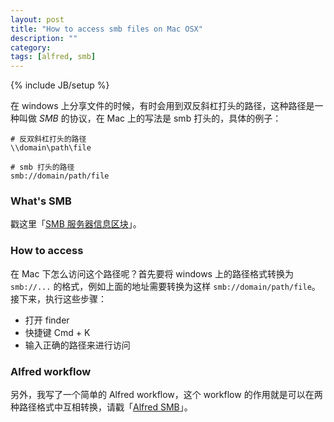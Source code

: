 ```yaml
---
layout: post
title: "How to access smb files on Mac OSX"
description: ""
category: 
tags: [alfred, smb]
---
```

{% include JB/setup %}

在 windows 上分享文件的时候，有时会用到双反斜杠打头的路径，这种路径是一种叫做 *SMB* 的协议，在 Mac 上的写法是 smb 打头的，具体的例子：

    # 反双斜杠打头的路径
    \\domain\path\file
    
    # smb 打头的路径
    smb://domain/path/file

### What's SMB

戳这里「[SMB 服务器信息区块](http://zh.wikipedia.org/wiki/%E4%BC%BA%E6%9C%8D%E5%99%A8%E8%A8%8A%E6%81%AF%E5%8D%80%E5%A1%8A)」。

### How to access

在 Mac 下怎么访问这个路径呢？首先要将 windows 上的路径格式转换为 `smb://...` 的格式，例如上面的地址需要转换为这样 `smb://domain/path/file`。接下来，执行这些步骤：

* 打开 finder
* 快捷键 Cmd + K
* 输入正确的路径来进行访问

### Alfred workflow

另外，我写了一个简单的 Alfred workflow，这个 workflow 的作用就是可以在两种路径格式中互相转换，请戳「[Alfred SMB](https://github.com/Witcher42/Alfred-smb)」。

